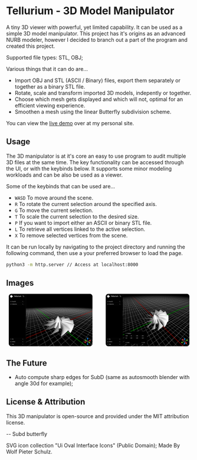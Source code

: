 # Tellurium - 3D Model Manipulator
A tiny 3D viewer with powerful, yet limited capability. It can be used as a simple 3D model manipulator.
This project has it's origins as an advanced NURB modeler, however I decided to branch out a part of the program and created this project.

Supported file types: STL, OBJ;

Various things that it can do are...
* Import OBJ and STL (ASCII / Binary) files, export them separately or together as a binary STL file.
* Rotate, scale and transform imported 3D models, indepently or together.
* Choose which mesh gets displayed and which will not, optimal for an efficient viewing experience.
* Smoothen a mesh using the linear Butterfly subdivision scheme.

You can view the [live demo](https://798.pages.dev/s/viewer) over at my personal site.

## Usage
The 3D manipulator is at it's core an easy to use program to audit multiple 3D files at the same time. The key functionality can be accessed through the UI, or with the keybinds below. It supports some minor modeling workloads and can be also be used as a viewer.

Some of the keybinds that can be used are...
- `WASD` To move around the scene.
- `R` To rotate the current selection around the specified axis.
- `G` To move the current selection.
- `T` To scale the current selection to the desired size.
- `P` If you want to import either an ASCII or binary STL file.
- `L` To retrieve all vertices linked to the active selection.
- `X` To remove selected vertices from the scene.

It can be run locally by navigating to the project directory and running the following command, then use a your preferred browser to load the page.
```bash
python3 -m http.server // Access at localhost:8000
```

## Images
<p align="center">
  <img src="./images/0.png" width="45%">
  &nbsp; &nbsp; &nbsp; &nbsp;
  <img src="./images/1.png" width="45%">
</p>

## The Future
* Auto compute sharp edges for SubD (same as autosmooth blender with angle 30d for example);

## License & Attribution
This 3D manipulator is open-source and provided under the MIT attribution license.

-- Subd butterfly

SVG icon collection "Ui Oval Interface Icons" (Public Domain);
Made By Wolf Pieter Schulz.
